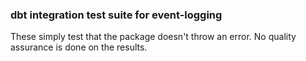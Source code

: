 ### dbt integration test suite for event-logging

These simply test that the package doesn't throw an error. No quality assurance
is done on the results.
